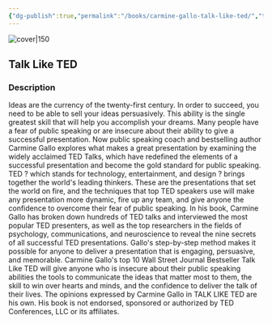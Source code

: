 ```yaml
---
{"dg-publish":true,"permalink":"/books/carmine-gallo-talk-like-ted/","title":"\"Talk Like TED\"","tags":["non-fiction","business","work"]}
---
```




![cover|150](http://books.google.com/books/content?id=3YzqAQAAQBAJ&printsec=frontcover&img=1&zoom=1&edge=curl&source=gbs_api)

## Talk Like TED

### Description

Ideas are the currency of the twenty-first century. In order to succeed, you need to be able to sell your ideas persuasively. This ability is the single greatest skill that will help you accomplish your dreams. Many people have a fear of public speaking or are insecure about their ability to give a successful presentation. Now public speaking coach and bestselling author Carmine Gallo explores what makes a great presentation by examining the widely acclaimed TED Talks, which have redefined the elements of a successful presentation and become the gold standard for public speaking. TED ? which stands for technology, entertainment, and design ? brings together the world's leading thinkers. These are the presentations that set the world on fire, and the techniques that top TED speakers use will make any presentation more dynamic, fire up any team, and give anyone the confidence to overcome their fear of public speaking. In his book, Carmine Gallo has broken down hundreds of TED talks and interviewed the most popular TED presenters, as well as the top researchers in the fields of psychology, communications, and neuroscience to reveal the nine secrets of all successful TED presentations. Gallo's step-by-step method makes it possible for anyone to deliver a presentation that is engaging, persuasive, and memorable. Carmine Gallo's top 10 Wall Street Journal Bestseller Talk Like TED will give anyone who is insecure about their public speaking abilities the tools to communicate the ideas that matter most to them, the skill to win over hearts and minds, and the confidence to deliver the talk of their lives. The opinions expressed by Carmine Gallo in TALK LIKE TED are his own. His book is not endorsed, sponsored or authorized by TED Conferences, LLC or its affiliates.
```